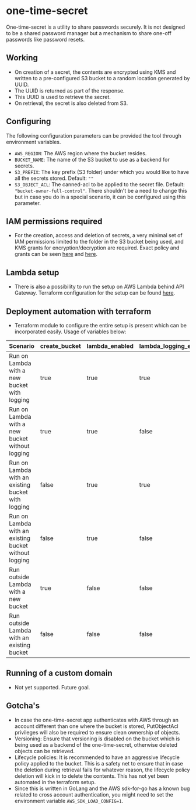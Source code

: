 # one-time-secret

One-time-secret is a utility to share passwords securely. It is not designed to be a shared password manager but a mechanism to share one-off passwords like password resets.

## Working

* On creation of a secret, the contents are encrypted using KMS and written to a pre-configured S3 bucket to a random location generated by UUID.
* The UUID is returned as part of the response.
* This UUID is used to retrieve the secret.
* On retrieval, the secret is also deleted from S3.

## Configuring

The following configuration parameters can be provided the tool through environment variables.

* `AWS_REGION`: The AWS region where the bucket resides.
* `BUCKET_NAME`: The name of the S3 bucket to use as a backend for secrets.
* `S3_PREFIX`: The key prefix (S3 folder) under which you would like to have all the secrets stored. Default: `""`
* `S3_OBJECT_ACL`: The canned-acl to be applied to the secret file. Default: `"bucket-owner-full-control"`. There shouldn't be a need to change this but in case you do in a special scenario, it can be configured using this parameter.

## IAM permissions required

* For the creation, access and deletion of secrets, a very minimal set of IAM permissions limited to the folder in the S3 bucket being used, and KMS grants for encryption/decryption are required. Exact policy and grants can be seen [here](./terraform/module/s3.tf) and [here](./terraform/module/kms.tf).

## Lambda setup

* There is also a possibility to run the setup on AWS Lambda behind API Gateway. Terraform configuration for the setup can be found [here](./terraform/module/lambda.tf).

## Deployment automation with terraform

* Terraform module to configure the entire setup is present which can be incorporated easily. Usage of variables below:

| Scenario                                              | create_bucket | lambda_enabled | lambda_logging_enabled |
| ----------------------------------------------------- | ------------- | -------------- | ---------------------- |
| Run on Lambda with a new bucket with logging          | true          | true           | true                   |
| Run on Lambda with a new bucket without logging       | true          | true           | false                  |
| Run on Lambda with an existing bucket with logging    | false         | true           | true                   |
| Run on Lambda with an existing bucket without logging | false         | true           | false                  |
| Run outside Lambda with a new bucket                  | true          | false          | false                  |
| Run outside Lambda with an existing bucket            | false         | false          | false                  |

## Running of a custom domain

* Not yet supported. Future goal.

## Gotcha's

* In case the one-time-secret app authenticates with AWS through an account different than one where the bucket is stored, PutObjectAcl privileges will also be required to ensure clean ownership of objects.
* Versioning: Ensure that versioning is disabled on the bucket which is being used as a backend of the one-time-secret, otherwise deleted objects can be retrieved.
* Lifecycle policies: It is recommended to have an aggressive lifecycle policy applied to the bucket. This is a safety net to ensure that in case the deletion during retrieval fails for whatever reason, the lifecycle policy deletion will kick in to delete the contents. This has not yet been automated in the terraform setup.
* Since this is written in GoLang and the AWS sdk-for-go has a known bug related to cross account authentication, you might need to set the environment variable `AWS_SDK_LOAD_CONFIG=1`.
